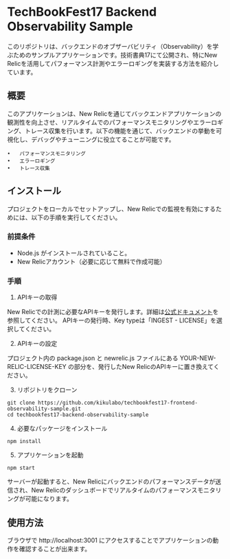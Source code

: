 # TechBookFest17 Backend Observability Sample

このリポジトリは、バックエンドのオブザーバビリティ（Observability）を学ぶためのサンプルアプリケーションです。技術書典17にて公開され、特にNew Relicを活用してパフォーマンス計測やエラーロギングを実装する方法を紹介しています。

## 概要

このアプリケーションは、New Relicを通じてバックエンドアプリケーションの観測性を向上させ、リアルタイムでのパフォーマンスモニタリングやエラーロギング、トレース収集を行います。以下の機能を通じて、バックエンドの挙動を可視化し、デバッグやチューニングに役立てることが可能です。

	•	パフォーマンスモニタリング
	•	エラーロギング
	•	トレース収集

## インストール

プロジェクトをローカルでセットアップし、New Relicでの監視を有効にするためには、以下の手順を実行してください。

### 前提条件

- Node.js がインストールされていること。
- New Relicアカウント（必要に応じて無料で作成可能）

### 手順

1. APIキーの取得

New Relicでの計測に必要なAPIキーを発行します。詳細は[公式ドキュメント](https://docs.newrelic.com/docs/apis/intro-apis/new-relic-api-keys/)を参照してください。
APIキーの発行時、Key typeは「INGEST - LICENSE」を選択してください。

2. APIキーの設定

プロジェクト内の package.json と newrelic.js ファイルにある YOUR-NEW-RELIC-LICENSE-KEY の部分を、発行したNew RelicのAPIキーに置き換えてください。

3. リポジトリをクローン

```
git clone https://github.com/kikulabo/techbookfest17-frontend-observability-sample.git
cd techbookfest17-backend-observability-sample
```

4. 必要なパッケージをインストール

```
npm install
```

5. アプリケーションを起動

```
npm start
```

サーバーが起動すると、New Relicにバックエンドのパフォーマンスデータが送信され、New Relicのダッシュボードでリアルタイムのパフォーマンスモニタリングが可能になります。

## 使用方法

ブラウザで http://localhost:3001 にアクセスすることでアプリケーションの動作を確認することが出来ます。


